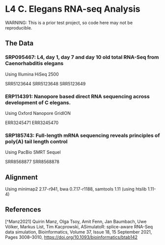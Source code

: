 # L4 C. Elegans RNA-seq Analysis

WARNING: This is a prior test project, so code here may not be reproducible.

## The Data

### SRP095467: L4, day 1, day 7 and day 10 old total RNA-Seq from Caenorhabditis elegans

Using Illumina HiSeq 2500

SRR5123644 SRR5123648 SRR5123649

### ERP114391: Nanopore based direct RNA sequencing across development of C elegans.

Using Oxford Nanopore GridION

ERR3245471 ERR3245470

### SRP185743: Full-length mRNA sequencing reveals principles of poly(A) tail length control

Using PacBio SMRT Sequel

SRR8568877 SRR8568878

## Alignment

Using minimap2 2.17-r941, bwa 0.7.17-r1188, samtools 1.11 (using htslib 1.11-4)

## References

[^Manz2021] Quirin Manz, Olga Tsoy, Amit Fenn, Jan Baumbach, Uwe Völker, Markus List, Tim Kacprowski, ASimulatoR: splice-aware RNA-Seq data simulation, Bioinformatics, Volume 37, Issue 18, 15 September 2021, Pages 3008–3010, <https://doi.org/10.1093/bioinformatics/btab142> 

